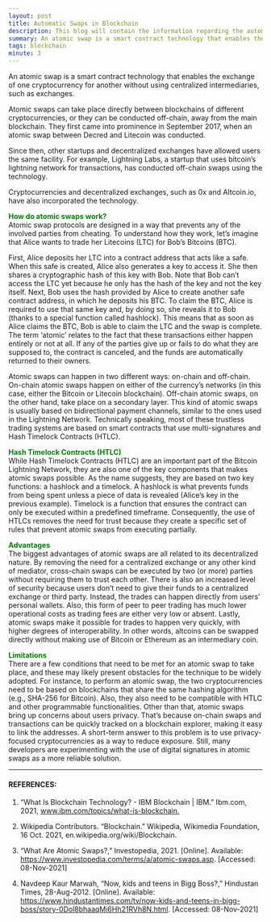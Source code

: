```yaml
---
layout: post
title: Automatic Swaps in Blockchain
description: This blog will contain the information regarding the automatic swaps in Blockchain.
summary: An atomic swap is a smart contract technology that enables the exchange of one cryptocurrency for another without using centralized intermediaries, such as exchanges. 
tags: blockchain
minute: 3
---
```


An atomic swap is a smart contract technology that enables the exchange of one cryptocurrency for another without using centralized intermediaries, such as exchanges.

Atomic swaps can take place directly between blockchains of different cryptocurrencies, or they can be conducted off-chain, away from the main blockchain. They first came into prominence in September 2017, when an atomic swap between Decred and Litecoin was conducted. 

Since then, other startups and decentralized exchanges have allowed users the same facility. For example, Lightning Labs, a startup that uses bitcoin’s lightning network for transactions, has conducted off-chain swaps using the technology.

Cryptocurrencies and decentralized exchanges, such as 0x and Altcoin.io, have also incorporated the technology. 


<b><span style="color:green">How do atomic swaps work?</span></b><br>
Atomic swap protocols are designed in a way that prevents any of the involved parties from cheating. To understand how they work, let’s imagine that Alice wants to trade her Litecoins (LTC) for Bob’s Bitcoins (BTC).

First, Alice deposits her LTC into a contract address that acts like a safe. When this safe is created, Alice also generates a key to access it. She then shares a cryptographic hash of this key with Bob. Note that Bob can’t access the LTC yet because he only has the hash of the key and not the key itself.
Next, Bob uses the hash provided by Alice to create another safe contract address, in which he deposits his BTC. To claim the BTC, Alice is required to use that same key and, by doing so, she reveals it to Bob (thanks to a special function called hashlock). This means that as soon as Alice claims the BTC, Bob is able to claim the LTC and the swap is complete.
The term ‘atomic’ relates to the fact that these transactions either happen entirely or not at all. If any of the parties give up or fails to do what they are supposed to, the contract is canceled, and the funds are automatically returned to their owners.

Atomic swaps can happen in two different ways: on-chain and off-chain. On-chain atomic swaps happen on either of the currency’s networks (in this case, either the Bitcoin or Litecoin blockchain). Off-chain atomic swaps, on the other hand, take place on a secondary layer. This kind of atomic swaps is usually based on bidirectional payment channels, similar to the ones used in the Lightning Network.
Technically speaking, most of these trustless trading systems are based on smart contracts that use multi-signatures and Hash Timelock Contracts (HTLC).

<b><span style="color:green">Hash Timelock Contracts (HTLC)</span></b><br>
While Hash Timelock Contracts (HTLC) are an important part of the Bitcoin Lightning Network, they are also one of the key components that makes atomic swaps possible. As the name suggests, they are based on two key functions: a hashlock and a timelock.
A hashlock is what prevents funds from being spent unless a piece of data is revealed (Alice’s key in the previous example). Timelock is a function that ensures the contract can only be executed within a predefined timeframe. Consequently, the use of HTLCs removes the need for trust because they create a specific set of rules that prevent atomic swaps from executing partially.


<b><span style="color:green">Advantages</span></b><br>
The biggest advantages of atomic swaps are all related to its decentralized nature. By removing the need for a centralized exchange or any other kind of mediator, cross-chain swaps can be executed by two (or more) parties without requiring them to trust each other. There is also an increased level of security because users don’t need to give their funds to a centralized exchange or third party. Instead, the trades can happen directly from users’ personal wallets.
Also, this form of peer to peer trading has much lower operational costs as trading fees are either very low or absent. Lastly, atomic swaps make it possible for trades to happen very quickly, with higher degrees of interoperability. In other words, altcoins can be swapped directly without making use of Bitcoin or Ethereum as an intermediary coin.


<b><span style="color:green">Limitations</span></b><br>
There are a few conditions that need to be met for an atomic swap to take place, and these may likely present obstacles for the technique to be widely adopted. For instance, to perform an atomic swap, the two cryptocurrencies need to be based on blockchains that share the same hashing algorithm (e.g., SHA-256 for Bitcoin). Also, they also need to be compatible with HTLC and other programmable functionalities.
Other than that, atomic swaps bring up concerns about users privacy. That’s because on-chain swaps and transactions can be quickly tracked on a blockchain explorer, making it easy to link the addresses. A short-term answer to this problem is to use privacy-focused cryptocurrencies as a way to reduce exposure. Still, many developers are experimenting with the use of digital signatures in atomic swaps as a more reliable solution.



---

#### REFERENCES:

1. “What Is Blockchain Technology? - IBM Blockchain | IBM.” Ibm.com, 2021, www.ibm.com/topics/what-is-blockchain.‌‌

2. Wikipedia Contributors. “Blockchain.” Wikipedia, Wikimedia Foundation, 16 Oct. 2021, en.wikipedia.org/wiki/Blockchain.

3. “What Are Atomic Swaps?,” Investopedia, 2021. [Online]. Available: https://www.investopedia.com/terms/a/atomic-swaps.asp. [Accessed: 08-Nov-2021]

4. Navdeep Kaur Marwah, “Now, kids and teens in Bigg Boss?,” Hindustan Times, 28-Aug-2012. [Online]. Available: https://www.hindustantimes.com/tv/now-kids-and-teens-in-bigg-boss/story-0Dol8bhaaqMi6Hh21RVh8N.html. [Accessed: 08-Nov-2021]
‌
‌